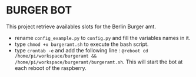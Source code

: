 # BURGER BOT

This project retrieve availables slots for the Berlin Burger amt.

- rename `config_example.py` to `config.py` and fill the variables names in it.
- type `chmod +x burgeramt.sh` to execute the bash script.
- type `crontab -e` and add the following line : `@reboot cd /home/pi/workspace/burgeramt && /home/pi/workspace/burgeramt/burgeramt.sh`. This will start the bot at each reboot of the raspberry.
